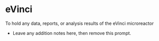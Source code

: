 # eVinci

To hold any data, reports, or analysis results of the eVinci microreactor

* Leave any addition notes here, then remove this prompt.
